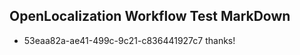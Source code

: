 ## OpenLocalization Workflow Test MarkDown

* 53eaa82a-ae41-499c-9c21-c836441927c7 
thanks!



<!--HONumber=Jan16_HO3-->
